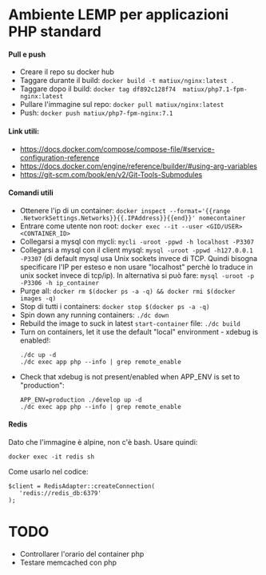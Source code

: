 # Ambiente LEMP per applicazioni PHP standard

#### Pull e push
* Creare il repo su docker hub
* Taggare durante il build: `docker build -t matiux/nginx:latest .`
* Taggare dopo il build: `docker tag df892c128f74  matiux/php7.1-fpm-nginx:latest`
* Pullare l'immagine sul repo: `docker pull matiux/nginx:latest`
* Push: `docker push matiux/php7-fpm-nginx:7.1`

#### Link utili:
* https://docs.docker.com/compose/compose-file/#service-configuration-reference
* https://docs.docker.com/engine/reference/builder/#using-arg-variables
* https://git-scm.com/book/en/v2/Git-Tools-Submodules

#### Comandi utili
* Ottenere l'ip di un container: `docker inspect --format='{{range .NetworkSettings.Networks}}{{.IPAddress}}{{end}}' nomecontainer`
* Entrare come utente non root: `docker exec --it --user <GID/USER> <CONTAINER_ID>`
* Collegarsi a mysql con mycli: `mycli -uroot -ppwd -h localhost -P3307`
* Collegarsi a mysql con il client mysql: `mysql -uroot -ppwd -h127.0.0.1 -P3307` (di default mysql usa Unix sockets invece di TCP. Quindi bisogna specificare l'IP per esteso e non usare "localhost" perchè lo traduce in unix socket invece di tcp/ip). In alternativa si può fare: `mysql -uroot -p -P3306 -h ip_container`
* Purge all: `docker rm $(docker ps -a -q) && docker rmi $(docker images -q)`
* Stop di tutti i containers: `docker stop $(docker ps -a -q)`
* Spin down any running containers: `./dc down`
* Rebuild the image to suck in latest `start-container` file: `./dc build`
* Turn on containers, let it use the default "local" environment - xdebug is enabled!:
   ```
   ./dc up -d
   ./dc exec app php --info | grep remote_enable
   ```
* Check that xdebug is not present/enabled when APP_ENV is set to "production":
   ```
   APP_ENV=production ./develop up -d
   ./dc exec app php --info | grep remote_enable
   ```

#### Redis

Dato che l'immagine è alpine, non c'è bash. Usare quindi:
```
docker exec -it redis sh
```

Come usarlo nel codice:

```
$client = RedisAdapter::createConnection(
   'redis://redis_db:6379'
);
```


# TODO
* Controllarer l'orario del container php
* Testare memcached con php
